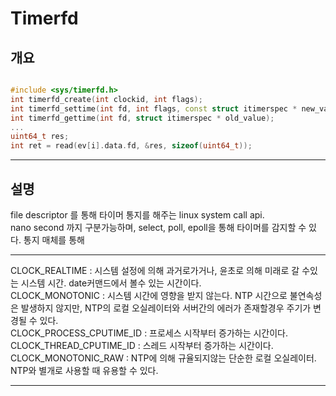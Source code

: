 # Timerfd


## 개요
```cpp

#include <sys/timerfd.h>
int timerfd_create(int clockid, int flags);
int timerfd_settime(int fd, int flags, const struct itimerspec * new_value, struct itimerspec * old_value);
int timerfd_gettime(int fd, struct itimerspec * old_value);
...
uint64_t res;
int ret = read(ev[i].data.fd, &res, sizeof(uint64_t));
```
---

## 설명
file descriptor 를 통해 타이머 통지를 해주는 linux system call api.   
nano second 까지 구분가능하며, select, poll, epoll을 통해 타이머를 감지할 수 있다.
통지 매체를 통해 

---

CLOCK_REALTIME : 시스템 설정에 의해 과거로가거나, 윤초로 의해 미래로 갈 수있는 시스템 시간. date커맨드에서 볼수 있는 시간이다.   
CLOCK_MONOTONIC : 시스템 시간에 영향을 받지 않는다. NTP 시간으로 불연속성은 발생하지 않지만, NTP의 로컬 오실레이터와 서버간의 에러가 존재할경우 주기가 변경될 수 있다.   
CLOCK_PROCESS_CPUTIME_ID : 프로세스 시작부터 증가하는 시간이다.   
CLOCK_THREAD_CPUTIME_ID : 스레드 시작부터 증가하는 시간이다.   
CLOCK_MONOTONIC_RAW : NTP에 의해 규율되지않는 단순한 로컬 오실레이터. NTP와 별개로 사용할 때 유용할 수 있다.    

---

